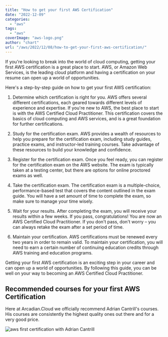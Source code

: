 ```yaml
---
title: "How to get your first AWS Certification"
date: "2022-12-09"
categories: 
  - "aws"
tags: 
  - "aws"
coverImage: "aws-logo.png"
author: "chart"
url: "/aws/2022/12/08/how-to-get-your-first-aws-certification/"
---
```


If you're looking to break into the world of cloud computing, getting your first AWS certification is a great place to start. AWS, or Amazon Web Services, is the leading cloud platform and having a certification on your resume can open up a world of opportunities.

Here's a step-by-step guide on how to get your first AWS certification:

1. Determine which certification is right for you. AWS offers several different certifications, each geared towards different levels of experience and expertise. If you're new to AWS, the best place to start is with the AWS Certified Cloud Practitioner. This certification covers the basics of cloud computing and AWS services, and is a great foundation for further certifications.

3. Study for the certification exam. AWS provides a wealth of resources to help you prepare for the certification exam, including study guides, practice exams, and instructor-led training courses. Take advantage of these resources to build your knowledge and confidence.

5. Register for the certification exam. Once you feel ready, you can register for the certification exam on the AWS website. The exam is typically taken at a testing center, but there are options for online proctored exams as well.

7. Take the certification exam. The certification exam is a multiple-choice, performance-based test that covers the content outlined in the exam guide. You will have a set amount of time to complete the exam, so make sure to manage your time wisely.

9. Wait for your results. After completing the exam, you will receive your results within a few weeks. If you pass, congratulations! You are now an AWS Certified Cloud Practitioner. If you don't pass, don't worry – you can always retake the exam after a set period of time.

11. Maintain your certification. AWS certifications must be renewed every two years in order to remain valid. To maintain your certification, you will need to earn a certain number of continuing education credits through AWS training and education programs.

Getting your first AWS certification is an exciting step in your career and can open up a world of opportunities. By following this guide, you can be well on your way to becoming an AWS Certified Cloud Practitioner.

## Recommended courses for your first AWS Certification

Here at Arcadian.Cloud we officially recommend Adrian Cantrill's courses. His courses are consistently the highest quality ones out there and for a very good price.

![aws first certification with Adrian Cantrill](/images/Linux-Academy-Lightsail-1.jpg)
